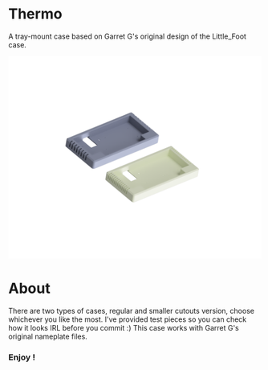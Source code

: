 # Thermo
A tray-mount case based on Garret G's original design of the Little_Foot case.

![](./img/Thermo-isometric.png)

# About
There are two types of cases, regular and smaller cutouts version, choose whichever you like the most. I've provided test pieces so you can check how it looks IRL before you commit :)
This case works with Garret G's original nameplate files.

### Enjoy !
